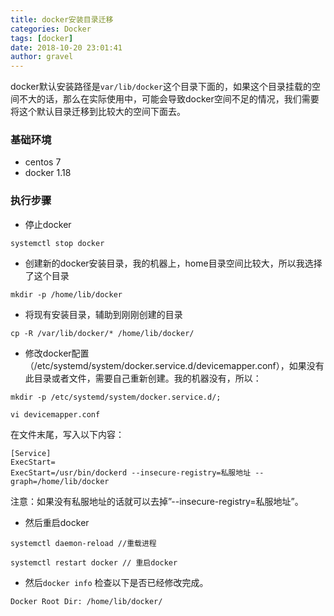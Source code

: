 ```yaml
---
title: docker安装目录迁移
categories: Docker
tags: [docker]
date: 2018-10-20 23:01:41 
author: gravel
---
```


docker默认安装路径是`var/lib/docker`这个目录下面的，如果这个目录挂载的空间不大的话，那么在实际使用中，可能会导致docker空间不足的情况，我们需要将这个默认目录迁移到比较大的空间下面去。
### 基础环境
* centos 7
* docker 1.18

### 执行步骤

* 停止docker

```
systemctl stop docker
```

* 创建新的docker安装目录，我的机器上，home目录空间比较大，所以我选择了这个目录
```
mkdir -p /home/lib/docker
```
* 将现有安装目录，辅助到刚刚创建的目录
```
cp -R /var/lib/docker/* /home/lib/docker/
```

* 修改docker配置（/etc/systemd/system/docker.service.d/devicemapper.conf），如果没有此目录或者文件，需要自己重新创建。我的机器没有，所以：
```
mkdir -p /etc/systemd/system/docker.service.d/;

vi devicemapper.conf
```

在文件末尾，写入以下内容：
```
[Service]
ExecStart=
ExecStart=/usr/bin/dockerd --insecure-registry=私服地址 --graph=/home/lib/docker
```

 注意：如果没有私服地址的话就可以去掉”--insecure-registry=私服地址”。
 
 * 然后重启docker
```
systemctl daemon-reload //重载进程

systemctl restart docker // 重启docker
```

* 然后`docker info` 检查以下是否已经修改完成。
```
Docker Root Dir: /home/lib/docker/
```